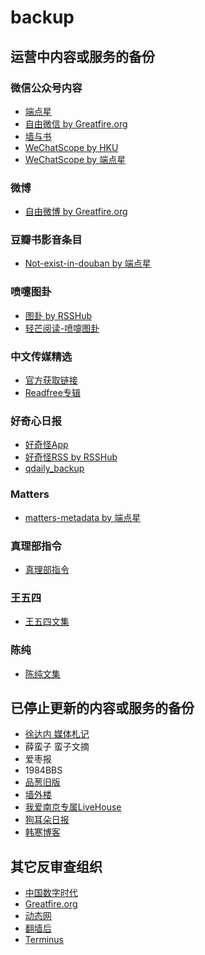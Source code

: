 # backup
## 运营中内容或服务的备份
### 微信公众号内容
* [端点星](https://terminus2049.github.io/)
* [自由微信 by Greatfire.org](https://freewechat.com/)
* [墙与书](https://wallsandbooks.wordpress.com/)
* [WeChatScope by HKU](http://wechatscope.jmsc.hku.hk/)
* [WeChatScope by 端点星](http://206.189.252.32:3838/Wechatscope/)
### 微博
* [自由微博 by Greatfire.org](https://freeweibo.com/)
### 豆瓣书影音条目
* [Not-exist-in-douban by 端点星](https://terminus2049.github.io/Not-exist-in-douban/)
### 喷嚏图卦
* [图卦 by RSSHub](https://rsshub.app/dapenti/tugua)
* [轻芒阅读-喷嚏图卦](http://qingmang.me/reading/)
### 中文传媒精选
* [官方获取链接](https://s3.amazonaws.com/aws-website-cndigest-3fm1b/zwcmjx_339.mobi)
* [Readfree专辑](https://readfree.me/book/DIY146424/)
### 好奇心日报
* [好奇怪App](http://notch.qdaily.com)
* [好奇怪RSS by RSSHub](https://rsshub.app/qdaily/notch/posts)
* [qdaily_backup](https://github.com/LampScript/qdaily_backup)
### Matters
* [matters-metadata by 端点星](http://206.189.252.32:3838/matters-metadata/)
### 真理部指令
* [真理部指令](https://chinadigitaltimes.net/chinese/category/%E6%9C%89%E5%85%B3%E9%83%A8%E9%97%A8/%E7%9C%9F%E7%90%86%E9%83%A8%E6%8C%87%E4%BB%A4/?view=all)
### 王五四
* [王五四文集](http://wang54.blogspot.com/)
### 陈纯
* [陈纯文集](https://github.com/ChenChunCamus/article)
## 已停止更新的内容或服务的备份
* [徐达内 媒体札记](http://www.ftchinese.com/tag/%E5%AA%92%E4%BD%93%E6%9C%AD%E8%AE%B0)
* 薛蛮子 蛮子文摘
* 爱枣报
* 1984BBS
* [品葱旧版](https://pincongbackup.github.io/)
* [墙外楼](https://s3.amazonaws.com/letscorp-archive/index.html)
* [我爱南京专属LiveHouse](http://51tech.org/music/lizhi/)
* [狗耳朵日报](https://github.com/cdhigh/KindleEar)
* [韩寒博客](http://www.yunzhan365.com/36345111.html)

## 其它反审查组织
* [中国数字时代](https://chinadigitaltimes.net/chinese/)
* [Greatfire.org](https://zh.greatfire.org/)
* [动态网](http://dongtaiwang.com/)
* [翻墙后](https://s3.amazonaws.com/fanqianghou/index.html)
* [Terminus](https://github.com/Terminus2049)
